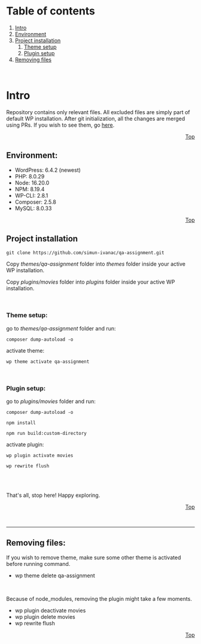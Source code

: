 <div id="top"></div>

# Table of contents
1. [Intro](#intro)
2. [Environment](#environment)
3. [Project installation](#project-installation)
	1. [Theme setup](#theme-setup)
	2. [Plugin setup](#plugin-setup)
4. [Removing files](#removing-files)

<br>

<div id="intro"></div>

# Intro

Repository contains only relevant files. All excluded files are simply part of default WP installation.
After git initialization, all the changes are merged using PRs. If you wish to see them, go <a href="https://github.com/simun-ivanac/qa-assignment/pulls?q=is%3Apr+is%3Aclosed" target="_blank">here</a>.

<div align="right">

[Top](#top)

</div>

<div id="environment"></div>

## Environment:
- WordPress: 6.4.2 (newest)
- PHP: 8.0.29
- Node: 16.20.0
- NPM: 8.19.4
- WP-CLI: 2.8.1
- Composer: 2.5.8
- MySQL: 8.0.33

<div align="right">

[Top](#top)

</div>


<div id="project-installation"></div>

## Project installation
```
git clone https://github.com/simun-ivanac/qa-assignment.git
```

Copy *themes/qa-assignment* folder into *themes* folder inside your active WP installation.

Copy *plugins/movies* folder into *plugins* folder inside your active WP installation.

<br>

<div id="theme-setup"></div>

### Theme setup:
go to *themes/qa-assignment* folder and run:

```
composer dump-autoload -o
```

activate theme:
```
wp theme activate qa-assignment
```
<br>

<div id="plugin-setup"></div>

### Plugin setup:
go to *plugins/movies* folder and run:

```
composer dump-autoload -o
```

```
npm install
```

```
npm run build:custom-directory
```

activate plugin:
```
wp plugin activate movies
```

```
wp rewrite flush
```

<br>
<br>

That's all, stop here! Happy exploring.

<div align="right">

[Top](#top)

</div>

<br>

---

<div id='removing-files'></div>

## Removing files:
If you wish to remove theme, make sure some other theme is activated before running command.
- wp theme delete qa-assignment

<br>

Because of node_modules, removing the plugin might take a few moments.
- wp plugin deactivate movies
- wp plugin delete movies
- wp rewrite flush

<div align="right">

[Top](#top)

</div>
